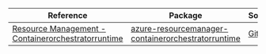 | Reference | Package | Source |
|---|---|---|
|[Resource Management - Containerorchestratorruntime](resourcemanager-containerorchestratorruntime-readme.md)|[azure-resourcemanager-containerorchestratorruntime](https://repo1.maven.org/maven2/com/azure/resourcemanager/azure-resourcemanager-containerorchestratorruntime)|[GitHub](https://github.com/Azure/azure-sdk-for-java/blob/main/sdk/containerorchestratorruntime/azure-resourcemanager-containerorchestratorruntime)|
